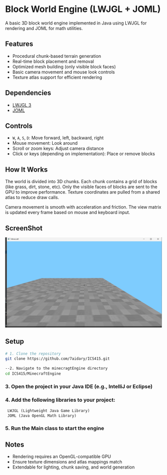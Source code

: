 # Block World Engine (LWJGL + JOML)

A basic 3D block world engine implemented in Java using LWJGL for rendering and JOML for math utilities.

## Features

- Procedural chunk-based terrain generation
- Real-time block placement and removal
- Optimized mesh building (only visible block faces)
- Basic camera movement and mouse look controls
- Texture atlas support for efficient rendering

## Dependencies

- [LWJGL 3](https://www.lwjgl.org/)
- [JOML](https://github.com/JOML-CI/JOML)

## Controls

- `W`, `A`, `S`, `D`: Move forward, left, backward, right
- Mouse movement: Look around
- Scroll or zoom keys: Adjust camera distance
- Click or keys (depending on implementation): Place or remove blocks

## How It Works

The world is divided into 3D chunks. Each chunk contains a grid of blocks (like grass, dirt, stone, etc). Only the visible faces of blocks are sent to the GPU to improve performance. Texture coordinates are pulled from a shared atlas to reduce draw calls.

Camera movement is smooth with acceleration and friction. The view matrix is updated every frame based on mouse and keyboard input.

## ScreenShot
![Alt text](https://github.com/7aidary/ICS415/blob/ae109aef5d827d4470dc5b3a451a7dbba99e4a0d/MinecraftEngine/minecraft.png)

## Setup

```bash
# 1. Clone the repository
git clone https://github.com/7aidary/ICS415.git

```

```bash
--2. Navigate to the minecragtEngine directory
cd ICS415/MinecraftEngine

```
###  3. Open the project in your Java IDE (e.g., IntelliJ or Eclipse)
 
 ### 4. Add the following libraries to your project:
     LWJGL (Lightweight Java Game Library)
     JOML (Java OpenGL Math Library)


### 5. Run the Main class to start the engine

## Notes

- Rendering requires an OpenGL-compatible GPU
- Ensure texture dimensions and atlas mappings match
- Extendable for lighting, chunk saving, and world generation


